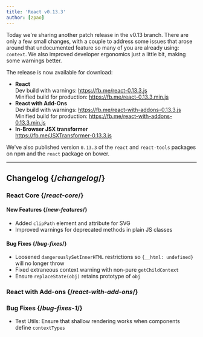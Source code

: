 ```yaml
---
title: 'React v0.13.3'
author: [zpao]
---
```


Today we're sharing another patch release in the v0.13 branch. There are only a few small changes, with a couple to address some issues that arose around that undocumented feature so many of you are already using: `context`. We also improved developer ergonomics just a little bit, making some warnings better.

The release is now available for download:

- **React**  
  Dev build with warnings: <https://fb.me/react-0.13.3.js>  
  Minified build for production: <https://fb.me/react-0.13.3.min.js>
- **React with Add-Ons**  
  Dev build with warnings: <https://fb.me/react-with-addons-0.13.3.js>  
  Minified build for production: <https://fb.me/react-with-addons-0.13.3.min.js>
- **In-Browser JSX transformer**  
  <https://fb.me/JSXTransformer-0.13.3.js>

We've also published version `0.13.3` of the `react` and `react-tools` packages on npm and the `react` package on bower.

---

## Changelog {/*changelog*/}

### React Core {/*react-core*/}

#### New Features {/*new-features*/}

- Added `clipPath` element and attribute for SVG
- Improved warnings for deprecated methods in plain JS classes

#### Bug Fixes {/*bug-fixes*/}

- Loosened `dangerouslySetInnerHTML` restrictions so `{__html: undefined}` will no longer throw
- Fixed extraneous context warning with non-pure `getChildContext`
- Ensure `replaceState(obj)` retains prototype of `obj`

### React with Add-ons {/*react-with-add-ons*/}

### Bug Fixes {/*bug-fixes-1*/}

- Test Utils: Ensure that shallow rendering works when components define `contextTypes`
